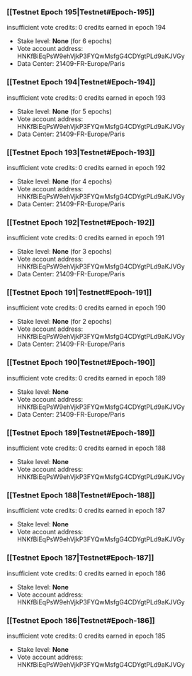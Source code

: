 ### [[Testnet Epoch 195|Testnet#Epoch-195]]
insufficient vote credits: 0 credits earned in epoch 194
* Stake level: **None** (for 6 epochs)
* Vote account address: HNKfBiEqPsW9ehVjkP3FYQwMsfgG4CDYgtPLd9aKJVGy
* Data Center: 21409-FR-Europe/Paris
### [[Testnet Epoch 194|Testnet#Epoch-194]]
insufficient vote credits: 0 credits earned in epoch 193
* Stake level: **None** (for 5 epochs)
* Vote account address: HNKfBiEqPsW9ehVjkP3FYQwMsfgG4CDYgtPLd9aKJVGy
* Data Center: 21409-FR-Europe/Paris
### [[Testnet Epoch 193|Testnet#Epoch-193]]
insufficient vote credits: 0 credits earned in epoch 192
* Stake level: **None** (for 4 epochs)
* Vote account address: HNKfBiEqPsW9ehVjkP3FYQwMsfgG4CDYgtPLd9aKJVGy
* Data Center: 21409-FR-Europe/Paris
### [[Testnet Epoch 192|Testnet#Epoch-192]]
insufficient vote credits: 0 credits earned in epoch 191
* Stake level: **None** (for 3 epochs)
* Vote account address: HNKfBiEqPsW9ehVjkP3FYQwMsfgG4CDYgtPLd9aKJVGy
* Data Center: 21409-FR-Europe/Paris
### [[Testnet Epoch 191|Testnet#Epoch-191]]
insufficient vote credits: 0 credits earned in epoch 190
* Stake level: **None** (for 2 epochs)
* Vote account address: HNKfBiEqPsW9ehVjkP3FYQwMsfgG4CDYgtPLd9aKJVGy
* Data Center: 21409-FR-Europe/Paris
### [[Testnet Epoch 190|Testnet#Epoch-190]]
insufficient vote credits: 0 credits earned in epoch 189
* Stake level: **None**
* Vote account address: HNKfBiEqPsW9ehVjkP3FYQwMsfgG4CDYgtPLd9aKJVGy
* Data Center: 21409-FR-Europe/Paris
### [[Testnet Epoch 189|Testnet#Epoch-189]]
insufficient vote credits: 0 credits earned in epoch 188
* Stake level: **None**
* Vote account address: HNKfBiEqPsW9ehVjkP3FYQwMsfgG4CDYgtPLd9aKJVGy
### [[Testnet Epoch 188|Testnet#Epoch-188]]
insufficient vote credits: 0 credits earned in epoch 187
* Stake level: **None**
* Vote account address: HNKfBiEqPsW9ehVjkP3FYQwMsfgG4CDYgtPLd9aKJVGy
### [[Testnet Epoch 187|Testnet#Epoch-187]]
insufficient vote credits: 0 credits earned in epoch 186
* Stake level: **None**
* Vote account address: HNKfBiEqPsW9ehVjkP3FYQwMsfgG4CDYgtPLd9aKJVGy
### [[Testnet Epoch 186|Testnet#Epoch-186]]
insufficient vote credits: 0 credits earned in epoch 185
* Stake level: **None**
* Vote account address: HNKfBiEqPsW9ehVjkP3FYQwMsfgG4CDYgtPLd9aKJVGy
